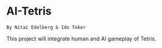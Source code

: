 # AI-Tetris
`By Nitai Edelberg & Ido Toker`

This project will integrate human and AI gameplay of Tetris. 
